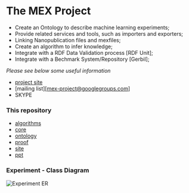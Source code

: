 # The MEX Project 

* Create an Ontology to describe machine learning experiments;
* Provide related services and tools, such as importers and exporters;
* Linking Nanopublication files and mexfiles;
* Create an algorithm to infer knowledge;
* Integrate with a RDF Data Validation process [RDF Unit];
* Integrate with a Bechmark System/Repository [Gerbil];

*Please see below some useful information*

* [project site](http://aksw.org/Projects/MEX.html)
* [mailing list][mex-project@googlegroups.com]
* SKYPE

### This repository
  * [algorithms](https://github.com/dnes85/mexproject/tree/master/algorithm)
  * [core](https://github.com/dnes85/mexproject/tree/master/core)
  * [ontology](https://github.com/dnes85/mexproject/tree/master/ontology)
  * [proof](https://github.com/dnes85/mexproject/tree/master/proof)
  * [site](https://github.com/dnes85/mexproject/tree/master/site)
  * [ppt](https://github.com/dnes85/mexproject/tree/master/ppt)

### Experiment - Class Diagram
![Experiment ER](http://www.dnes2015br.dne5.com/cd-mex-0.3.png)

